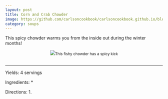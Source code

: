 ```yaml
---
layout: post
title: Corn and Crab Chowder
image: https://github.com/carlsoncookbook/carlsoncookbook.github.io/blob/master/images/corn-and-crab-chowder.jpg?raw=true
category: soups
---
```


This spicy chowder warms you from the inside out during the winter months!

<p style="float:center; font-size: 9pt; text-align: center; width: 50%; margin-left: 25%; margin-bottom: 0.5em;"><img src="https://github.com/carlsonkellie/College-Cravings/blob/master/images/guacamole.jpg?raw=true">This fishy chowder has a spicy kick <br><br></p>

<hr>


Yields: 4 servings

Ingredients:
* 

Directions:
1.
